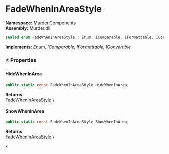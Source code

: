 # FadeWhenInAreaStyle

**Namespace:** Murder.Components \
**Assembly:** Murder.dll

```csharp
sealed enum FadeWhenInAreaStyle : Enum, IComparable, IFormattable, IConvertible
```

**Implements:** _[Enum](https://learn.microsoft.com/en-us/dotnet/api/System.Enum?view=net-7.0), [IComparable](https://learn.microsoft.com/en-us/dotnet/api/System.IComparable?view=net-7.0), [IFormattable](https://learn.microsoft.com/en-us/dotnet/api/System.IFormattable?view=net-7.0), [IConvertible](https://learn.microsoft.com/en-us/dotnet/api/System.IConvertible?view=net-7.0)_

### ⭐ Properties
#### HideWhenInArea
```csharp
public static const FadeWhenInAreaStyle HideWhenInArea;
```

**Returns** \
[FadeWhenInAreaStyle](../..//Murder/Components/FadeWhenInAreaStyle.html) \
#### ShowWhenInArea
```csharp
public static const FadeWhenInAreaStyle ShowWhenInArea;
```

**Returns** \
[FadeWhenInAreaStyle](../..//Murder/Components/FadeWhenInAreaStyle.html) \


⚡